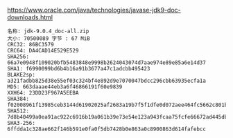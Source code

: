 https://www.oracle.com/java/technologies/javase-jdk9-doc-downloads.html



    名称: jdk-9.0.4_doc-all.zip
    大小: 70500089 字节 : 67 MiB
    CRC32: 86BC3579
    CRC64: DA4CAD14E529E529
    SHA256: 66a7e0948f109020bfb5483848e9998b2624043074d7aae974e89e85a6e14d37
    SHA1: f6990099bd6b4b16a91b3677a47c1adcbb495423
    BLAKE2sp: a321fadbb825d38e55ef03c324bf4e892d9e7070047bdcc296cbb63935ecfa1a
    MD5: 663daaae44eb3a6f46866191f60e9839
    XXH64: 23DD23F967A5EEBA
    SHA384: f02008961f13985ceb3144d61902025af2683a19b7f5f1dfe0d072aee464fc5662c801b6bdaa1eec52695401e6c9c2e5
    SHA512: 7d8b40499a0ea91ac922c6916b19a061b39e73e54e123a943fcaa75fcfe66672ad445dbd789c2c9448c8cee0e7f72974ca6ad53bcaa5667547feca5791dab92b
    SHA3-256: 6ffdda1c328ae662f146b591e0fa0f5db7428b0e863a0c8900863d614fafebcc

